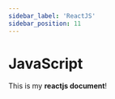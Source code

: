 ```yaml
---
sidebar_label: 'ReactJS'
sidebar_position: 11
---
```


# JavaScript

This is my **reactjs document**!
